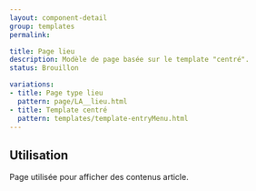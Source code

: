 ```yaml
---
layout: component-detail
group: templates
permalink:

title: Page lieu
description: Modèle de page basée sur le template "centré".
status: Brouillon

variations:
- title: Page type lieu
  pattern: page/LA__lieu.html
- title: Template centré
  pattern: templates/template-entryMenu.html
---
```

## Utilisation

Page utilisée pour afficher des contenus article.
